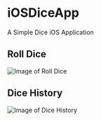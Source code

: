 # iOSDiceApp
A Simple Dice iOS Application 

## Roll Dice
![Image of Roll Dice](https://user-images.githubusercontent.com/44187554/86588227-ecc0bd80-bfbd-11ea-92bd-b6c6bfc0047a.png)

## Dice History
![Image of Dice History](https://user-images.githubusercontent.com/44187554/86588393-33aeb300-bfbe-11ea-8d9e-1f6a652358cf.png)
